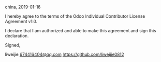china, 2019-01-16

I hereby agree to the terms of the Odoo Individual Contributor License
Agreement v1.0.

I declare that I am authorized and able to make this agreement and sign this
declaration.

Signed,

liweijie 674416404@qq.com https://github.com/liweijie0812
